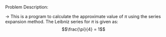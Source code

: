 Problem Description:  

-> This is a program to calculate the approximate value of $\pi$ using the series expansion method. The Leibniz series for $\pi$ is given as:  
$$\frac{\pi}{4} = 1$$
